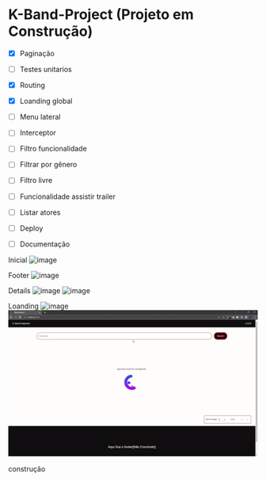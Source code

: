 # K-Band-Project (Projeto em Construção)
- [X] Paginação
- [ ] Testes unitarios
- [X] Routing
- [x] Loanding global
- [ ] Menu lateral
- [ ] Interceptor
- [ ] Filtro funcionalidade
- [ ] Filtrar por gênero
- [ ] Filtro livre
- [ ] Funcionalidade assistir trailer
- [ ] Listar atores
- [ ] Deploy
- [ ] Documentação


Inicial
![image](https://github.com/CarolinaCedro/K-Band-Project-v1/assets/75391803/3c588704-390a-448a-8b1c-089929aef10b)

Footer
![image](https://github.com/CarolinaCedro/K-Band-Project-v1/assets/75391803/d0b862a7-70aa-433f-a92f-444a73a2f9b2)

Details
![image](https://github.com/CarolinaCedro/K-Band-Project-v1/assets/75391803/f763fe0b-5ade-407e-90c5-fe1e2b761a16)
![image](https://github.com/CarolinaCedro/K-Band-Project-v1/assets/75391803/37ec45bb-ba89-423b-befc-f02ddd3c0694)

Loanding
![image](https://github.com/CarolinaCedro/K-Band-Project-v1/assets/75391803/6e03a24b-c738-4c4a-80ac-8105699b412b)
![GIF animado](src/assets/ezgif.com-video-to-gif.gif)

construção




